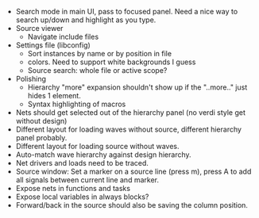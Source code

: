 * Search mode in main UI, pass to focused panel. Need a nice way to search up/down and highlight as you type.
* Source viewer
  * Navigate include files
* Settings file (libconfig)
  * Sort instances by name or by position in file
  * colors. Need to support white backgrounds I guess
  * Source search: whole file or active scope?
* Polishing
  * Hierarchy "more" expansion shouldn't show up if the "..more.." just hides 1 element.
  * Syntax highlighting of macros
* Nets should get selected out of the hierarchy panel (no verdi style get without design)
* Different layout for loading waves without source, different hierarchy panel probably.
* Different layout for loading source without waves.
* Auto-match wave hierarchy against design hierarchy.
* Net drivers and loads need to be traced.
* Source window: Set a marker on a source line (press m), press A to add all
  signals between current line and marker.
* Expose nets in functions and tasks
* Expose local variables in always blocks?
* Forward/back in the source should also be saving the column position.

